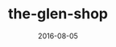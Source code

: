 ---
title:		"the-glen-shop"
mediatype:		"upload"
description:		"TBC"
date:		"2016-08-05"
album:		"abandoned"
filename:		"the-glen-shop.md"
series:		""
cl_public_id:		"abandoned/the-glen-shop"
cl_version:		1497000075
format:		"jpg"
bytes:		2461626
width:		3264
height:		2448
exposure_mode:		"Auto"
program:		"Program AE"
aperture:		"2.2"
focal_length:		"4.1 mm"
iso:		"32"
shutter_speed:		"1/2160"
metering:		"Multi-segment"
flash:		"Off, Did not fire"
white_balance:		"Auto"
colour_temp:		"No colour temperature"
has_crop:		"No"
orientation:		"Horizontal (normal)"
camera_model:		"iPhone 5s"
lens_info:		"4.12mm f/2.2"
artist:		"No artist info"
x_resolution:		"72"
y_resolution:		"72"
---